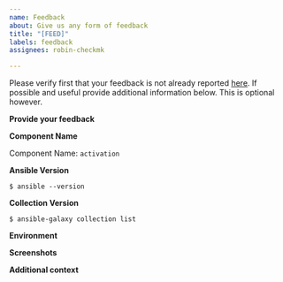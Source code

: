```yaml
---
name: Feedback
about: Give us any form of feedback
title: "[FEED]"
labels: feedback
assignees: robin-checkmk

---
```


Please verify first that your feedback is not already reported [here](https://github.com/Checkmk/ansible-collection-checkmk.general/issues?q=is%3Aissue+sort%3Aupdated-desc).
If possible and useful provide additional information below. This is optional however.

**Provide your feedback**
<!--  Provide your feedback here. -->

**Component Name**
<!--  Write the short name of the module or plugin below, use your best guess if unsure. Keeping the below syntax helps us match the issues to labels. -->
Component Name: `activation`

**Ansible Version**
<!-- Paste verbatim output from `ansible --version` between triple backticks. -->
```console
$ ansible --version

```

**Collection Version**
<!-- Paste verbatim output from`ansible-galaxy collection list` between triple backticks. -->
```console
$ ansible-galaxy collection list

```
**Environment**
<!-- Provide all relevant information below, e.g. control node OS versions, Checkmk version, etc. -->

**Screenshots**
<!-- If applicable, add screenshots to help explain your problem. -->

**Additional context**
<!-- Add any other context about the problem here. -->
